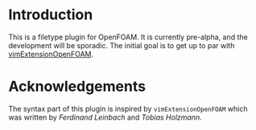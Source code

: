 # Introduction

This is a filetype plugin for OpenFOAM. It is currently pre-alpha, and the
development will be sporadic. The initial goal is to get up to par with
[vimExtensionOpenFOAM](https://bitbucket.org/shor-ty/vimextensionopenfoam.git).

# Acknowledgements

The syntax part of this plugin is inspired by `vimExtensionOpenFOAM` which was
written by _Ferdinand Leinbach_ and _Tobias Holzmann_.

